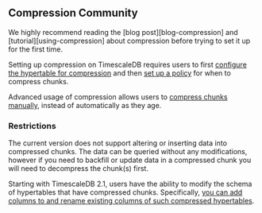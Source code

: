 ## Compression <tag type="community">Community</tag>

We highly recommend reading the [blog post][blog-compression] and
[tutorial][using-compression] about compression before trying to set it up
for the first time.

Setting up compression on TimescaleDB requires users to first [configure the
hypertable for compression](#compression_alter-table) and then [set up a
policy](#add_compression_policy) for when to compress chunks.

Advanced usage of compression allows users to [compress chunks
manually](#compress_chunk), instead of automatically as they age.

### Restrictions

The current version does not support altering or inserting data into compressed
chunks. The data can be queried without any modifications, however if you
need to backfill or update data in a compressed chunk you will need to
decompress the chunk(s) first.

Starting with TimescaleDB 2.1, users have the ability to modify the schema
of hypertables that have compressed chunks.
Specifically, [you can add columns to and rename existing columns of 
such compressed hypertables](#compression-schema-changes).